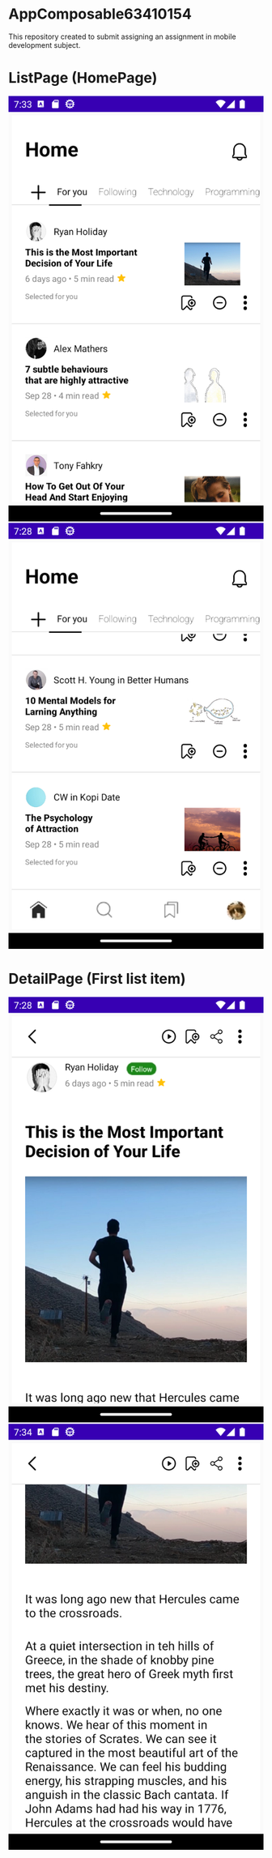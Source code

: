 # AppComposable63410154
This repository created to submit assigning an assignment in mobile development subject.

# ListPage (HomePage)
![](https://github.com/Rus1999/AppComposable63410154/blob/master/capture/ListPage.png)
![](https://github.com/Rus1999/AppComposable63410154/blob/master/capture/ListPage2.png)

# DetailPage (First list item)
![](https://github.com/Rus1999/AppComposable63410154/blob/master/capture/detailPage.png)
![](https://github.com/Rus1999/AppComposable63410154/blob/master/capture/DetailPage2.png)
